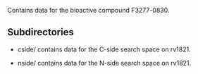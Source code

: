 Contains data for the bioactive compound F3277-0830.

## Subdirectories

- cside/ contains data for the C-side search space on rv1821.

- nside/ contains data for the N-side search space on rv1821.

